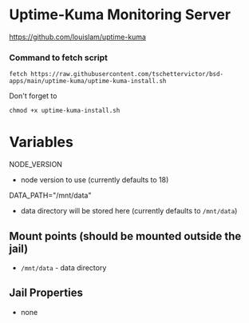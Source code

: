 # Uptime-Kuma Monitoring Server
https://github.com/louislam/uptime-kuma

### Command to fetch script
```
fetch https://raw.githubusercontent.com/tschettervictor/bsd-apps/main/uptime-kuma/uptime-kuma-install.sh
```

Don't forget to
```
chmod +x uptime-kuma-install.sh
```

# Variables

NODE_VERSION
  - node version to use (currently defaults to 18)

DATA_PATH="/mnt/data"
  - data directory will be stored here (currently defaults to `/mnt/data`)

## Mount points (should be mounted outside the jail)
  - `/mnt/data` - data directory

## Jail Properties
  - none
